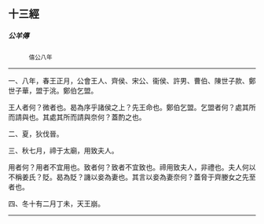 

## 十三經

##### 公羊傳
　　　`僖公八年`

* * *

一、八年，春王正月，公會王人、齊侯、宋公、衞侯、許男、曹伯、陳世子款、鄭世子華，盟于洮。鄭伯乞盟。

王人者何？微者也。曷為序乎諸侯之上？先王命也。鄭伯乞盟。乞盟者何？處其所而請與也。其處其所而請與奈何？蓋酌之也。

二、夏，狄伐晉。

三、秋七月，禘于太廟，用致夫人。

用者何？用者不宜用也。致者何？致者不宜致也。禘用致夫人，非禮也。夫人何以不稱姜氏？貶。曷為貶？譏以妾為妻也。其言以妾為妻奈何？蓋脅于齊媵女之先至者也。

四、冬十有二月丁未，天王崩。

* * *

